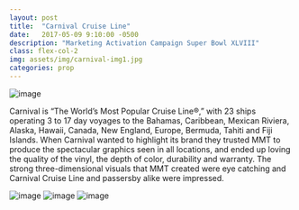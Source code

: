 ```yaml
---
layout: post
title:  "Carnival Cruise Line"
date:   2017-05-09 9:10:00 -0500
description: "Marketing Activation Campaign Super Bowl XLVIII"
class: flex-col-2
img: assets/img/carnival-img1.jpg
categories: prop
---
```

![image](../../assets/img/carnival-hero.jpg "some image")

<span>C</span>arnival is “The World’s Most Popular Cruise Line®,” with 23 ships operating 3 to 17 day voyages to the Bahamas, Caribbean, Mexican Riviera, Alaska, Hawaii, Canada, New England, Europe, Bermuda, Tahiti and Fiji Islands. When Carnival wanted to highlight its brand they trusted MMT to produce the spectacular graphics seen in all locations, and ended up loving the quality of the vinyl, the depth of color, durability and warranty. The strong three-dimensional visuals that MMT created were eye catching and Carnival Cruise Line and passersby alike were impressed.

![image](../../assets/img/carnival-img2.jpg "some image")
![image](../../assets/img/carnival-img3.jpg "some image")
![image](../../assets/img/carnival-img4.jpg "some image")
